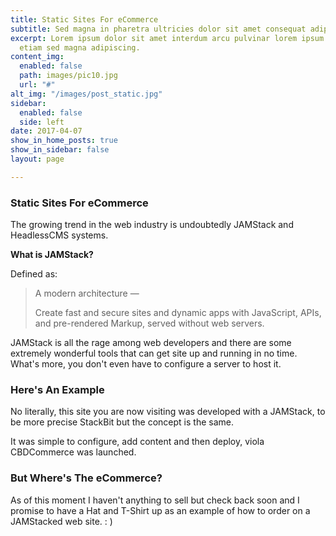 ```yaml
---
title: Static Sites For eCommerce
subtitle: Sed magna in pharetra ultricies dolor sit amet consequat adipiscing lorem.
excerpt: Lorem ipsum dolor sit amet interdum arcu pulvinar lorem ipsum sed feugiat
  etiam sed magna adipiscing.
content_img:
  enabled: false
  path: images/pic10.jpg
  url: "#"
alt_img: "/images/post_static.jpg"
sidebar:
  enabled: false
  side: left
date: 2017-04-07
show_in_home_posts: true
show_in_sidebar: false
layout: page

---
```

### Static Sites For eCommerce

The growing trend in the web industry is undoubtedly JAMStack and HeadlessCMS systems.

**What is JAMStack?**

Defined as:

> A modern architecture —
>
> Create fast and secure sites and dynamic apps with JavaScript, APIs, and pre-rendered Markup, served without web servers.

JAMStack is all the rage among web developers and there are some extremely wonderful tools that can get site up and running in no time. What's more, you don't even have to configure a server to host it. 

### Here's An Example

No literally, this site you are now visiting was developed with a JAMStack, to be more precise StackBit but the concept is the same. 

It was simple to configure, add content and then deploy, viola CBDCommerce was launched. 

### But Where's The eCommerce?

As of this moment I haven't anything to sell but check back soon and I promise to have a Hat and T-Shirt up as an example of how to order on a JAMStacked web site. : )